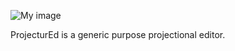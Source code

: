 ![My image](http://s9.postimage.org/mxnmsv4en/projectured.png)

ProjecturEd is a generic purpose projectional editor.
